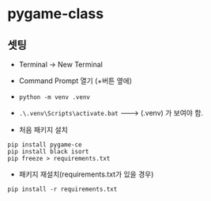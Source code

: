 # pygame-class

## 셋팅

- Terminal -> New Terminal
- Command Prompt 열기 (+버튼 옆에) 
- `python -m venv .venv` 
- `.\.venv\Scripts\activate.bat`
---> (.venv) 가 보여야 함. 

- 처음 패키지 설치
```shell
pip install pygame-ce
pip install black isort
pip freeze > requirements.txt
```

- 패키지 재설치(requirements.txt가 있을 경우)
```shell
pip install -r requirements.txt
```








